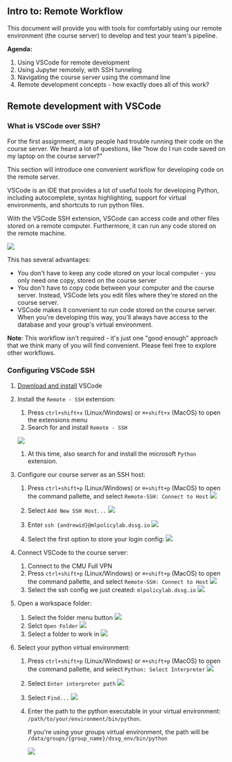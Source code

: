 ## Intro to: Remote Workflow

This document will provide you with tools for comfortably using our remote environment (the course server) to develop and test your team's pipeline.

**Agenda:**
1. Using VSCode for remote development
2. Using Jupyter remotely, with SSH tunneling
3. Navigating the course server using the command line
4. Remote development concepts - how exactly does all of this work?

## Remote development with VSCode

### What is VSCode over SSH?

For the first assignment, many people had trouble running their code on the course server. We heard a lot of questions, like "how do I run code saved on my laptop on the course server?"

This section will introduce one convenient workflow for developing code on the remote server. 

VSCode is an IDE that provides a lot of useful tools for developing Python, including autocomplete, syntax highlighting, support for virtual environments, and shortcuts to run python files.

With the VSCode SSH extension, VSCode can access code and other files stored on a remote computer. Furthermore, it can run any code stored on the remote machine.

![](img/vscode-remote-diagram.png)

This has several advantages:
- You don't have to keep any code stored on your local computer - you only need one copy, stored on the course server
- You don't have to copy code between your computer and the course server. Instead, VSCode lets you edit files where they're stored on the course server.
- VSCode makes it convenient to run code stored on the course server. When you're developing this way, you'll always have access to the database and your group's virtual environment.

**Note**: This workflow isn't required - it's just one "good enough" approach that we think many of you will find convenient. Please feel free to explore other workflows. 

### Configuring VSCode SSH
1. [Download and install](https://code.visualstudio.com/Download) VSCode
2. Install the `Remote - SSH` extension:
   1. Press `ctrl+shift+x` (Linux/Windows) or `⌘+shift+x` (MacOS) to open the extensions menu
   2. Search for and install `Remote - SSH`
    
   ![](img/vscode-remote-ssh-install.png)
   1. At this time, also search for and install the microsoft `Python` extension.
3. Configure our course server as an SSH host:
   1. Press `ctrl+shift+p` (Linux/Windows) or `⌘+shift+p` (MacOS) to open the command pallette, and select `Remote-SSH: Connect to Host`
   ![](img/vscode-open-connect-to-host.png)
   1. Select `Add New SSH Host...`
   ![](img/vscode-connect-to-host.png)

   1. Enter `ssh {andrewid}@mlpolicylab.dssg.io`
   ![](img/vscode-enter-login.png)
   1. Select the first option to store your login config: ![](img/vscode-update-config.png)
4. Connect VSCode to the course server:
   1. Connect to the CMU Full VPN
   2. Press `ctrl+shift+p` (Linux/Windows) or `⌘+shift+p` (MacOS) to open the command pallette, and select `Remote-SSH: Connect to Host`
   ![](img/vscode-open-connect-to-host.png)
   4. Select the ssh config we just created: `mlpolicylab.dssg.io`
   ![](img/vscode-select-host.png)
5. Open a workspace folder:
   1. Select the folder menu button
   ![](img/vscode-file-menu.png)
   1. Selct `Open Folder`
   ![](img/vscode/../vscode-open-folder.png)
   1. Select a folder to work in
   ![](img/vscode/../vscode-select-folder.png)
6. Select your python virtual environment:
   1. Press `ctrl+shift+p` (Linux/Windows) or `⌘+shift+p` (MacOS) to open the command pallette, and select `Python: Select Interpreter`
   ![](img/vscode-select-interpreter.png)
   1. Select `Enter interpreter path`
   ![](img/vscode-select-interpreter-path.png)
   1. Select `Find...`
   ![](img/vscode-click-find.png)
   1. Enter the path to the python executable in your virtual environment: `/path/to/your/environment/bin/python`. 
   
        If you're using your groups virtual environment, the path will be `/data/groups/{group_name}/dssg_env/bin/python`

        ![](img/vscode/../vscode-enter-venv-path.png)